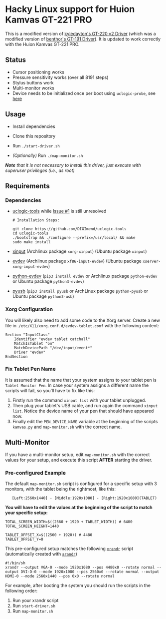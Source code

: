 # Hacky Linux support for Huion Kamvas GT-221 PRO

This is a modified version of [kyledayton's GT-220 v2 Driver](https://github.com/kyledayton/HuionKamvasGT220v2LinuxDriver) (which was a modified version of [benthor's GT-191 Driver](https://github.com/benthor/HuionKamvasGT191LinuxDriver)). It is updated to work correctly with the Huion Kamvas GT-221 PRO.

## Status

 * Cursor positioning works
 * Pressure sensitivity works (over all 8191 steps)
 * Stylus buttons work
 * Multi-monitor works
 * Device needs to be initialized once per boot using `uclogic-probe`, see [here](https://github.com/benthor/HuionKamvasGT191LinuxDriver/issues/1#issuecomment-351207116)


## Usage

 * Install dependencies

 * Clone this repository

 * Run `./start-driver.sh`

 * *(Optionally)* Run `./map-monitor.sh`

_**Note** that it is not necessary to install this driver, just execute with superuser privileges (i.e., as root)_


## Requirements

### Dependencies

 * [uclogic-tools](https://github.com/DIGImend/uclogic-tools) while [Issue #1](https://github.com/benthor/HuionKamvasGT191LinuxDriver/issues/1) is still unresolved


    ```
    # Installation Steps:

    git clone https://github.com/DIGImend/uclogic-tools
    cd uclogic-tools
    ./bootstrap && ./configure --prefix=/usr/local/ && make
    sudo make install
    ```

 * [xinput](https://wiki.archlinux.org/index.php/Xinput) (Archlinux package `xorg-xinput`) (Ubuntu package `xinput`)
 * [evdev](https://wiki.gentoo.org/wiki/Evdev) (Archlinux package `xf86-input-evdev`) (Ubuntu package `xserver-xorg-input-evdev`)
 * [python-evdev](https://github.com/gvalkov/python-evdev) (`pip3 install evdev` or Archlinux package `python-evdev` or Ubuntu package `python3-evdev`)
 * [pyusb](https://walac.github.io/pyusb/) (`pip3 install pyusb` or ArchLinux package `python-pyusb` or Ubuntu package `python3-usb`)


### Xorg Configuration

You will likely also need to add some code to the Xorg server. Create a new file in` /etc/X11/xorg.conf.d/evdev-tablet.conf` with the following content:

```
Section "InputClass"
	Identifier "evdev tablet catchall"
	MatchIsTablet "on"
	MatchDevicePath "/dev/input/event*"
	Driver "evdev"
EndSection
```

### Fix Tablet Pen Name

It is assumed that the name that your system assigns to your tablet pen is `Tablet Monitor Pen`.
In case your system assigns a different name the scripts will fail, so you'll have to fix like this:

1. Firstly run the command `xinput list` with your tablet unplugged.
2. Then plug your tablet's USB cable, and run again the command `xinput list`. Notice the device name of your pen that should have appeared now.
3. Finally edit the `PEN_DEVICE_NAME` variable at the beginning of the scripts `kamvas.py` and `map-monitor.sh` with the correct name.


## Multi-Monitor

If you have a multi-monitor setup, edit `map-monitor.sh` with the correct values for your setup, and execute this script **AFTER** starting the driver.


### Pre-configured Example

The default `map-monitor.sh` script is configured for a specific setup with 3 monitors, with the tablet being the rightmost, like this:

```
   [Left:2560x1440] - [Middle:1920x1080] - [Right:1920x1080](TABLET)
```

**You will have to edit the values at the beginning of the script to match your specific setup:**

```
TOTAL_SCREEN_WIDTH=$((2560 + 1920 + TABLET_WIDTH)) # 6400
TOTAL_SCREEN_HEIGHT=1440

TABLET_OFFSET_X=$((2560 + 1920)) # 4480
TABLET_OFFSET_Y=0
```

This pre-configured setup matches the following [`xrandr`](https://wiki.archlinux.org/index.php/xrandr) script (automatically created with [`arandr`](https://christian.amsuess.com/tools/arandr/))

```
#!/bin/sh
xrandr --output VGA-0 --mode 1920x1080 --pos 4480x0 --rotate normal --output DVI-D-0 --mode 1920x1080 --pos 2560x0 --rotate normal --output HDMI-0 --mode 2560x1440 --pos 0x0 --rotate normal
```

For example, after booting the system you should run the scripts in the following order:

1. Run your xrandr script
2. Run `start-driver.sh`
3. Run `map-monitor.sh`

